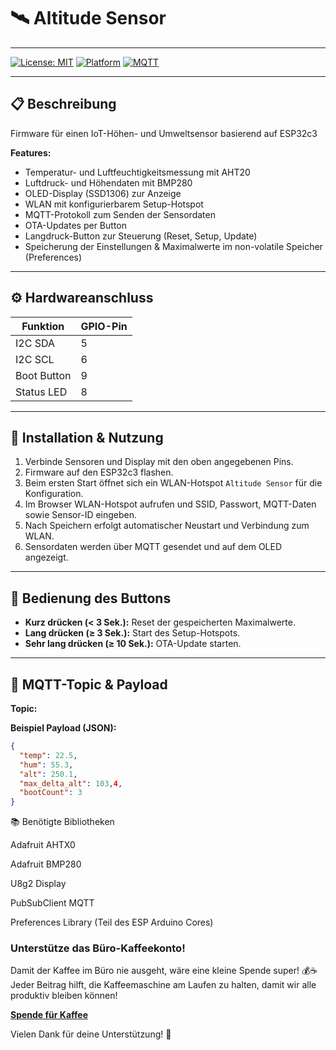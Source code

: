 # 🛰️ Altitude Sensor


---

[![License: MIT](https://img.shields.io/badge/License-MIT-blue.svg)](LICENSE)
[![Platform](https://img.shields.io/badge/Platform-ESP32-green.svg)]()
[![MQTT](https://img.shields.io/badge/Protocol-MQTT-orange.svg)]()

---

## 📋 Beschreibung

Firmware für einen IoT-Höhen- und Umweltsensor basierend auf ESP32c3

**Features:**

- Temperatur- und Luftfeuchtigkeitsmessung mit AHT20  
- Luftdruck- und Höhendaten mit BMP280  
- OLED-Display (SSD1306) zur Anzeige  
- WLAN mit konfigurierbarem Setup-Hotspot  
- MQTT-Protokoll zum Senden der Sensordaten  
- OTA-Updates per Button  
- Langdruck-Button zur Steuerung (Reset, Setup, Update)  
- Speicherung der Einstellungen & Maximalwerte im non-volatile Speicher (Preferences)  

---

## ⚙️ Hardwareanschluss

| Funktion        | GPIO-Pin |
|-----------------|----------|
| I2C SDA         | 5        |
| I2C SCL         | 6        |
| Boot Button     | 9        |
| Status LED      | 8        |

---

## 🚀 Installation & Nutzung

1. Verbinde Sensoren und Display mit den oben angegebenen Pins.  
2. Firmware auf den ESP32c3 flashen.  
3. Beim ersten Start öffnet sich ein WLAN-Hotspot `Altitude Sensor` für die Konfiguration.  
4. Im Browser WLAN-Hotspot aufrufen und SSID, Passwort, MQTT-Daten sowie Sensor-ID eingeben.  
5. Nach Speichern erfolgt automatischer Neustart und Verbindung zum WLAN.  
6. Sensordaten werden über MQTT gesendet und auf dem OLED angezeigt.

---

## 🔘 Bedienung des Buttons

- **Kurz drücken (< 3 Sek.):** Reset der gespeicherten Maximalwerte.  
- **Lang drücken (≥ 3 Sek.):** Start des Setup-Hotspots.  
- **Sehr lang drücken (≥ 10 Sek.):** OTA-Update starten.

---

## 📡 MQTT-Topic & Payload

**Topic:**


**Beispiel Payload (JSON):**
```json
{
  "temp": 22.5,
  "hum": 55.3,
  "alt": 250.1,
  "max_delta_alt": 103,4,
  "bootCount": 3
}
```

📚 Benötigte Bibliotheken

Adafruit AHTX0

Adafruit BMP280

U8g2 Display

PubSubClient MQTT

Preferences Library (Teil des ESP Arduino Cores)

### Unterstütze das Büro-Kaffeekonto!

Damit der Kaffee im Büro nie ausgeht, wäre eine kleine Spende super! 💰☕  
Jeder Beitrag hilft, die Kaffeemaschine am Laufen zu halten, damit wir alle produktiv bleiben können!

[**Spende für Kaffee**](https://www.paypal.com/donate/?business=ACU26RPTCA44S&no_recurring=0&item_name=Dieses+Projekt+und+der+Service+kann+nur+durch+eure+Spenden+finanziert+werden.&currency_code=EUR)

Vielen Dank für deine Unterstützung! 🙌

